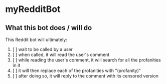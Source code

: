 # myRedditBot

## What this bot does / will do
This Reddit bot will ultimately:
1. [ ] wait to be called by a user
2. [ ] when called, it will read the user's comment
3. [ ] while reading the user's comment, it will search for all the profanities in it
4. [ ] it will then replace each of the profanities with "(profanity)"
5. [ ] after doing so, it will reply to the comment with its censored version

